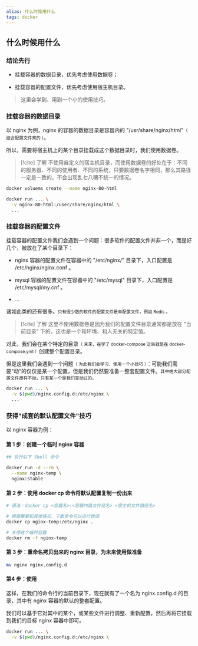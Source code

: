 ```yaml
---
alias: 什么时候用什么
tags: docker 
---
```


## 什么时候用什么


### 结论先行

- 挂载容器的数据目录，优先考虑使用数据卷；

- 挂载容器的配置文件，优先考虑使用宿主机目录。

> 这里会学到、用到一个小的使用技巧。

### 挂载容器的数据目录

以 nginx 为例，nginx 的容器的数据目录是容器内的 "/usr/share/nginx/html"<small>（ 结合配置文件来的 ）</small>。

所以，需要将宿主机上的某个目录挂载成这个数据目录时，我们使用数据卷。

> [!cite] 了解
> 不使用自定义的宿主机目录，而使用数据卷的好处在于：不同的服务器、不同的使用者、不同的系统，只要数据卷名字相同，那么其路径一定是一致的。不会出现乱七八糟不统一的情况。

```sh
docker voluems create --name nginx-80-html

docker run ... \
  -v nginx-80-html:/user/share/nginx/html \
  ...
```

### 挂载容器的配置文件

挂载容器的配置文件我们会遇到一个问题：很多软件的配置文件并非一个，而是好几个，被放在了某个目录下：

- nginx 容器的配置文件在容器中的 "/etc/nginx/" 目录下，入口配置是 /etc/nginx/nginx.conf 。

- mysql 容器的配置文件在容器中的 "/etc/mysql" 目录下，入口配置是 /etc/mysql/my.cnf 。

- ...

诸如此类的还有很多。<small>只有很少数的软件的配置文件是单配置文件，例如 Redis 。</small>

> [!cite] 了解
> 这里不使用数据卷是因为我们的配置文件目录通常都是放在 "当前目录" 下的，这也是一个和环境、和人无关的特定值。

对此，我们会在某个特定的目录<small>（ 未来，在学了 docker-compose 之后就是在 docker-compose.yml ）</small>创建整个配置目录。

但是这里我们会遇到一个问题<small>（ 为此我们会学习、使用一个小技巧 ）</small>：可能我们需要"动"的仅仅是某一个配置，但是我们仍然要准备一整套配置文件。<small>其中绝大部分配置文件原样不动，只有某一个是我们变动过的。</small>

```sh
docker run ... \
  -v $(pwd)/nginx.config.d:/etc/nginx \
  ...
```

### 获得"成套的默认配置文件"技巧

以 nginx 容器为例：

#### 第 1 步：创建一个临时 nginx 容器

```bash
## 执行以下 Shell 命令

docker run -d --rm \
  --name nginx-temp \
  nginx:stable
```

#### 第 2 步：使用 docker cp 命令将默认配置复制一份出来

```sh
# 语法：docker cp <容器名>:<容器内路文件径名> <宿主机文件路径名>

# 根据需要和具体情况，下面命令可以进行微调
docker cp nginx-temp:/etc/nginx .

# 关停这个临时容器
docker rm -f nginx-temp
```


#### 第 3 步：重命名拷贝出来的 nginx 目录，为未来使用做准备

```sh
mv nginx nginx.config.d
```

#### 第4 步：使用

这样，在我们的命令行的当前目录下，现在就有了一个名为 nginx.config.d 的目录，其中有 nginx 容器的默认的整套配置。

我们可以基于它对其中的某个，或某些文件进行调整、重新配置，然后再将它挂载到我们的目标 nginx 容器中即可。

```sh
docker run ... \
  -v $(pwd)/nginx.config.d:/etc/nginx \
```


